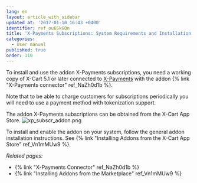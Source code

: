 ```yaml
---
lang: en
layout: article_with_sidebar
updated_at: '2017-01-10 16:43 +0400'
identifier: ref_ou6SkGQn
title: 'X-Payments Subscriptions: System Requirements and Installation'
categories:
  - User manual
published: true
order: 110
---
```

To install and use the addon X-Payments subscriptions, you need a working copy of X-Cart 5.1 or later connected to [X-Payments](https://www.x-payments.com/help/Main_Page) with the addon {% link "X-Payments connector" ref_NaZh0d1b %}.

Note that to be able to charge customers for subscriptions periodically you will need to use a payment method with tokenization support. 

The addon X-Payments subscriptions can be obtained from the X-Cart App Store.
![xp_subscr_addon.png]({{site.baseurl}}/attachments/ref_ou6SkGQn/xp_subscr_addon.png)

To install and enable the addon on your system, follow the general addon installation instructions. See {% link "Installing Addons from the X-Cart App Store" ref_Vn1mMUw9 %}.

_Related pages:_

*   {% link "X-Payments Connector" ref_NaZh0d1b %} 
*   {% link "Installing Addons from the Marketplace" ref_Vn1mMUw9 %}
